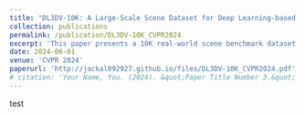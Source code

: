 ```yaml
---
title: "DL3DV-10K: A Large-Scale Scene Dataset for Deep Learning-based 3D Vision"
collection: publications
permalink: /publication/DL3DV-10K_CVPR2024
excerpt: 'This paper presents a 10K real-world scene benchmark dataset for 3D vision.'
date: 2024-06-01
venue: 'CVPR 2024'
paperurl: 'http://jackal092927.github.io/files/DL3DV-10K_CVPR2024.pdf'
# citation: 'Your Name, You. (2024). &quot;Paper Title Number 3.&quot; <i>GitHub Journal of Bugs</i>. 1(3).'
---
```

test

<!-- This paper generalizes the persistence algorithm to compute decompositions of multi-parameter persistence modules.  -->